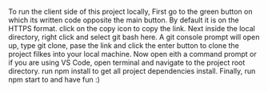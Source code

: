 To run the client side of this project locally,
First go to the green button on which its written code opposite the main button.
By default it is on the HTTPS format. click on the copy icon to copy the link.
Next inside the local directory, right click and select git bash here.
A git console prompt will open up, type git clone, pase the link and click the enter button to clone the project filkes into your local machine.
Now open eith a command prompt or if you are using VS Code, open terminal and navigate to the project root directory.
run npm install to get all project dependencies install.
Finally, run npm start to and have fun :)
